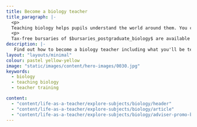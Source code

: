 ```yaml
---
title: Become a biology teacher
title_paragraph: |-
  <p>
  Teaching biology helps pupils understand the world around them. You can spark a passion for discovery, guiding students through the natural world from tiny cells to vast ecosystems.</p>
  <p>
  Tax-free bursaries of $bursaries_postgraduate_biology$ are available for eligible trainee biology teachers.</p>
description: |-
   Find out how to become a biology teacher including what you'll be teaching and what funding is available to help you train.
layout: "layouts/minimal"
colour: pastel yellow-yellow
image: "static/images/content/hero-images/0030.jpg"
keywords:
  - biology
  - teaching biology
  - teacher training

content:
  - "content/life-as-a-teacher/explore-subjects/biology/header"
  - "content/life-as-a-teacher/explore-subjects/biology/article"
  - "content/life-as-a-teacher/explore-subjects/biology/adviser-promo-biology"
---
```

